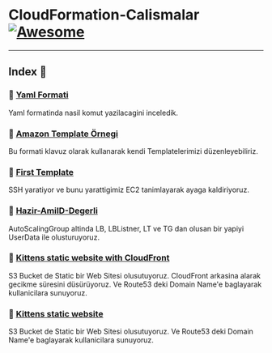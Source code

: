 CloudFormation-Calismalar [![Awesome](https://cdn.rawgit.com/sindresorhus/awesome/d7305f38d29fed78fa85652e3a63e154dd8e8829/media/badge.svg)](https://github.com/sindresorhus/awesome)
===============
<hr>

## Index 📜

### 🔖 [Yaml Formati](https://raw.githubusercontent.com/latifyildirim/CloudFormation-Calismalar/main/example-yaml.yaml)

Yaml formatinda nasil komut yazilacagini inceledik. 

### 🔖 [Amazon Template Örnegi](https://raw.githubusercontent.com/latifyildirim/CloudFormation-Calismalar/main/amazon-ornek.yaml)

Bu formati klavuz olarak kullanarak kendi Templatelerimizi düzenleyebiliriz. 
### 🔖 [First Template](https://raw.githubusercontent.com/latifyildirim/CloudFormation-Calismalar/main/first-temp.yaml)

SSH yaratiyor ve bunu yarattigimiz EC2 tanimlayarak ayaga kaldiriyoruz. 

### 🔖 [Hazir-AmiID-Degerli](https://raw.githubusercontent.com/latifyildirim/CloudFormation-Calismalar/main/hazir-AmiID-Degerli.yaml)

AutoScalingGroup altinda LB, LBListner, LT ve TG dan olusan bir yapiyi UserData ile olusturuyoruz. 

### 🔖 [Kittens static website with CloudFront](https://raw.githubusercontent.com/latifyildirim/CloudFormation-Calismalar/main/Kittens-static-website-cf.yaml)

S3 Bucket de Static bir Web Sitesi olusutuyoruz. CloudFront arkasina alarak gecikme süresini düsürüyoruz. Ve Route53 deki Domain Name'e baglayarak kullanicilara sunuyoruz.

### 🔖 [Kittens static website](https://raw.githubusercontent.com/latifyildirim/CloudFormation-Calismalar/main/Kittens-static-website-cf.yaml)

S3 Bucket de Static bir Web Sitesi olusutuyoruz. Ve Route53 deki Domain Name'e baglayarak kullanicilara sunuyoruz.